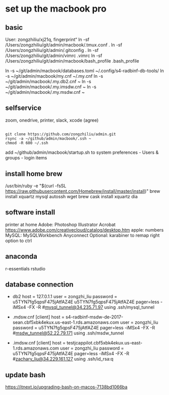 # set up the macbook pro
## basic
User: zongzhiliu/xj21q, fingerprint“
ln -sf /Users/zongzhiliu/git/admin/macbook/.tmux.conf .
ln -sf /Users/zongzhiliu/git/admin/.gitconfig .
ln -sf /Users/zongzhiliu/git/admin/vimrc .vimrc
ln -sf /Users/zongzhiliu/git/admin/macbook/bash_profile .bash_profile

ln -s ~/git/admin/macbook/databases.toml ~/.config/s4-radbinf-db-tools/
ln -s ~/git/admin/macbook/my.cnf ~/.my.cnf
ln -s ~/git/admin/macbook/.my.db2.cnf ~
ln -s ~/git/admin/macbook/.my.imsdw.cnf ~
ln -s ~/git/admin/macbook/.my.msdw.cnf ~

## selfservice
zoom, onedrive, printer, slack, xcode (agree)

## 
```
git clone https://github.com/zongzhiliu/admin.git
rsync -a ~/github/admin/macbook/.ssh ~
chmod -R 600 ~/.ssh
```

add ~/github/admin/macbook/startup.sh to system preferences - Users & groups - login items

## install home brew
/usr/bin/ruby -e "$(curl -fsSL https://raw.githubusercontent.com/Homebrew/install/master/install)"
brew install xquartz mysql autossh wget
brew cask install xquartz dia

## software install
printer at home
Adobe: Photoshop Illustrator Acrobat https://www.adobe.com/creativecloud/catalog/desktop.htm
apple: numbers
MySQL: MySQLWorkbench
Anyconnect
Optional: karabiner to remap right option to ctrl

## anaconda
r-essentials rstudio

## database connection
- db2
host = 127.0.1.1
user = zongzhi_liu
password = u5TYN7fg5qpsF475jAtfAZ4E
u5TYN7fg5qpsF475jAtfAZ4E
pager=less -iMSx4 -FX -R
#mysql_tunnel@34.235.71.97 using .ssh/mysql_tunnel

- .mdsw.cnf
[client]
host = s4-radbinf-msdw-de-2017-sean.cbf5xbk4ekux.us-east-1.rds.amazonaws.com
user = zongzhi_liu
password = u5TYN7fg5qpsF475jAtfAZ4E
pager=less -iMSx4 -FX -R
#msdw_tunnel@52.22.79.171 using .ssh/msdw_tunnel

- .imdsw.cnf
[client]
host = testjcappilot.cbf5xbk4ekux.us-east-1.rds.amazonaws.com
user = zongzhi_liu
password = u5TYN7fg5qpsF475jAtfAZ4E
pager=less -iMSx4 -FX -R
#zachary_liu@34.229.161.127 using .ssh/id_rsa:q

## update bash
https://itnext.io/upgrading-bash-on-macos-7138bd1066ba
